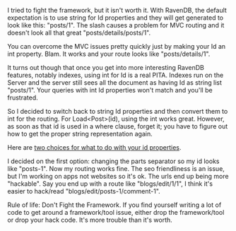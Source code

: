 ﻿I tried to fight the framework, but it isn't worth it. With RavenDB, the default expectation is to use string for Id properties and they will get generated to look like this: "posts/1". The slash causes a problem for MVC routing and it doesn't look all that great "posts/details/posts/1".

You can overcome the MVC issues pretty quickly just by making your Id an int property. Blam. It works and your route looks like "posts/details/1".

It turns out though that once you get into more interesting RavenDB features, notably indexes, using int for Id is a real PITA. Indexes run on the Server and the server still sees all the document as having Id as string list "posts/1". Your queries with int Id properties won't match and you'll be frustrated.

So I decided to switch back to string Id properties and then convert them to int for the routing. For Load&lt;Post&gt;(id), using the int works great. However, as soon as that id is used in a where clause, forget it; you have to figure out how to get the proper string representation again.

Here are [two choices for what to do with your id properties][ravenid]. 

I decided on the first option: changing the parts separator so my id looks like "posts-1". Now my routing works fine. The seo friendliness is an issue, but I'm working on apps not websites so it's ok. The urls end up being more "hackable". Say you end up with a route like "blogs/edit/1/1", I think it's easier to hack/read "blogs/edit/posts-1/comment-1".

Rule of life: Don't Fight the Framework. If you find yourself writing a lot of code to get around a framework/tool issue, either drop the framework/tool or drop your hack code. It's more trouble than it's worth.

[ravenid]: http://weblogs.asp.net/shijuvarghese/archive/2010/06/04/how-to-work-ravendb-id-with-asp-net-mvc-routes.aspx